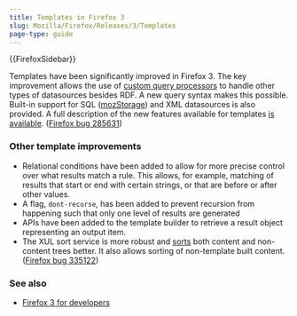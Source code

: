 ```yaml
---
title: Templates in Firefox 3
slug: Mozilla/Firefox/Releases/3/Templates
page-type: guide
---
```


{{FirefoxSidebar}}

Templates have been significantly improved in Firefox 3. The key improvement allows the use of [custom query processors](/en-US/docs/How_to_implement_a_custom_XUL_query_processor_component) to handle other types of datasources besides RDF. A new query syntax makes this possible. Built-in support for SQL ([mozStorage](/en-US/docs/Storage)) and XML datasources is also provided. A full description of the new features available for templates [is available](https://wiki.mozilla.org/XUL:Template_Features_in_1.9). ([Firefox bug 285631](https://bugzil.la/285631))

### Other template improvements

- Relational conditions have been added to allow for more precise control over what results match a rule. This allows, for example, matching of results that start or end with certain strings, or that are before or after other values.
- A flag, `dont-recurse`, has been added to prevent recursion from happening such that only one level of results are generated
- APIs have been added to the template builder to retrieve a result object representing an output item.
- The XUL sort service is more robust and [sorts](/en-US/docs/XUL/Template_Guide/Sorting_Results) both content and non-content trees better. It also allows sorting of non-template built content. ([Firefox bug 335122](https://bugzil.la/335122))

### See also

- [Firefox 3 for developers](/en-US/docs/Mozilla/Firefox/Releases/3)
